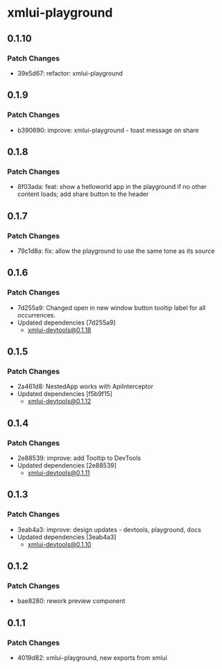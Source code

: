 # xmlui-playground

## 0.1.10

### Patch Changes

- 39e5d67: refactor: xmlui-playground

## 0.1.9

### Patch Changes

- b390690: improve: xmlui-playground - toast message on share

## 0.1.8

### Patch Changes

- 8f03ada: feat: show a helloworld app in the playground if no other content loads; add share button to the header

## 0.1.7

### Patch Changes

- 79c1d8a: fix: allow the playground to use the same tone as its source

## 0.1.6

### Patch Changes

- 7d255a9: Changed open in new window button tooltip label for all occurrences.
- Updated dependencies [7d255a9]
  - xmlui-devtools@0.1.18

## 0.1.5

### Patch Changes

- 2a461d8: NestedApp works with ApiInterceptor
- Updated dependencies [f5b9f15]
  - xmlui-devtools@0.1.12

## 0.1.4

### Patch Changes

- 2e88539: improve: add Tooltip to DevTools
- Updated dependencies [2e88539]
  - xmlui-devtools@0.1.11

## 0.1.3

### Patch Changes

- 3eab4a3: improve: design updates - devtools, playground, docs
- Updated dependencies [3eab4a3]
  - xmlui-devtools@0.1.10

## 0.1.2

### Patch Changes

- bae8280: rework preview component

## 0.1.1

### Patch Changes

- 4019d82: xmlui-playground, new exports from xmlui
